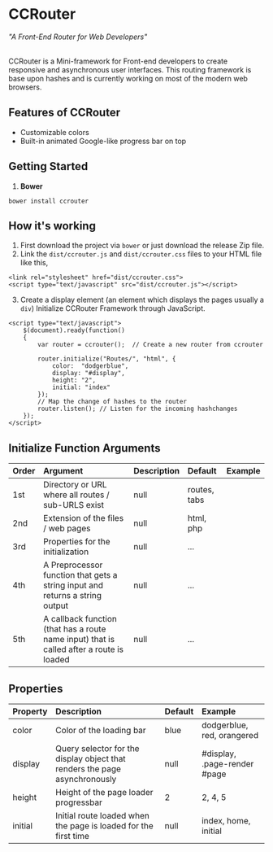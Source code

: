 # CCRouter

*"A Front-End Router for Web Developers"* <br><br>

CCRouter is a Mini-framework for Front-end developers to create responsive and asynchronous user interfaces. This routing framework is base upon hashes and is currently working on most of the modern web browsers.

## Features of CCRouter
* Customizable colors
* Built-in animated Google-like progress bar on top

## Getting Started 
1. **Bower**
```
bower install ccrouter
```

## How it's working
1. First download the project via `bower` or just download the release Zip file.
2. Link the `dist/ccrouter.js` and `dist/ccrouter.css` files to your HTML file like this,
```
<link rel="stylesheet" href="dist/ccrouter.css">
<script type="text/javascript" src="dist/ccrouter.js"></script>
```
3. Create a display element (an element which displays the pages usually a `div`) Initialize CCRouter Framework through JavaScript.
```
<script type="text/javascript">
    $(document).ready(function() 
    {
        var router = ccrouter();  // Create a new router from ccrouter

        router.initialize("Routes/", "html", {
            color:  "dodgerblue",
            display: "#display",
            height: "2",
            initial: "index"
        }); 
        // Map the change of hashes to the router
        router.listen(); // Listen for the incoming hashchanges
    });
</script>
```

## Initialize Function Arguments
| Order | Argument        | Description           | Default  | Example |
| ------------- |:-------------|:-----|:---------- | :----|
| 1st | Directory or URL where all routes / sub-URLS exist | null | routes, tabs |
| 2nd | Extension of the files / web pages | null | html, php |
| 3rd | Properties for the initialization | null | ... |
| 4th | A Preprocessor function that gets a string input and returns a string output | null | ... |
| 5th | A callback function (that has a route name input) that is called after a route is loaded | null | ... |   

## Properties
| Property        | Description           | Default  | Example |
| ------------- |:-------------|:-----|:---------- |
| color | Color of the loading bar | blue | dodgerblue, red, orangered |
| display | Query selector for the display object that renders the page asynchronously | null | #display, .page-render #page |
| height | Height of the page loader progressbar | 2 | 2, 4, 5 |
| initial | Initial route loaded when the page is loaded for the first time | null | index, home, initial |